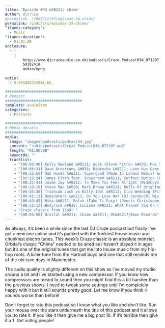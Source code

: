 ```yaml
---
title: 'Episode #34 &#8211; Chime'
author: djcruze
#permalink: /2007/12/07/episode-34-chime/
permalink: /podcasts/episode-34-chime/
"itunes:category":
  - Music
"itunes:duration":
  - 01:01:28
enclosure:
  - |
    |
        http://www.djcruzeaudio.co.uk/podcasts/Cruze_Podcast034_071207.mp3
        59102418
        audio/mpeg
        
votio:
  - 8.955882352941,68,

###################################
# Podcast
###################################
template: audioItem
categories:
  - Podcasts

###################################
# Media details
###################################
media:
  image: "images/podcasts/podcast34.jpg"
  content: "audio/podcasts/Cruze_Podcast034_071207.mp3"
  length: "01:00:00"
  keywords: ""
  tracklist:
    - "[00:00:00] Kelly Rowland &#8211; Work (Steve Pitron &#038; Max Sanna Extended Remix) &#8211; RCA"
    - "[00:06:31] Dave Armstrong &#038; Redroche &#8211; Love Has Gone (Wez Clarke Remix) &#8211; Hed Kandi"
    - "[00:12:55] Dab Hands &#8211; Supergood (Made In London Remix) &#8211; Gusto"
    - "[00:19:34] James Fitch feat. Sunscreem &#8211; Perfect Motion (Original Mix) &#8211; Cayenne Recordings"
    - "[00:25:41] Jaime Jay &#8211; To Make You Feel Alright (Wideboys Smash N Grab Dub Mix) &#8211; White"
    - "[00:29:16] Steve Mac &#038; Mark Brown &#8211; Bells Of Brighton &#8211; CR2 Records"
    - "[00:36:38] Trashcan Jack vs Billy Idol &#8211; Club Wedding (Filthy Rich Dub) &#8211; Frenetic"
    - "[00:41:12] Dominatorz &#8211; Do You Love Me? (DJ Jeroenski Mix) &#8211; Loaded"
    - "[00:45:45] Mika &#8211; Relax (Take It Easy) (Dennis Christopher Remix) &#8211; Casablanca"
    - "[00:51:12] Bodyrock &#038; Luciana &#8211; What Planet You On (The Slacksons Mix) &#8211; Phonetic"
    - "Cruze classic from 1989: "
    - "[00:56:50] Orbital &#8211; Chime &#8211; Oh&#8217;Zone Records"
---
```

As always, it&#8217;s been a while since the last DJ Cruze podcast but finally I&#8217;ve got a new one online and it&#8217;s packed with the funkiest house music and chunkiest electro tunes. This week&#8217;s Cruze classic is an absolute monster. Orbital&#8217;s classic &#8220;Chime&#8221; needed to be aired as I haven&#8217;t played it in ages but it&#8217;s one of the original tunes that got me into house music from my hip-hop roots. A killer tune from the Hartnoll boys and one that still reminds me of the old rave days in Manchester.

The audio quality is slightly different on this show as I&#8217;ve moved my studio around a bit and I&#8217;ve started using a new compressor. If you know how compressors are meant to sound then you might find this a bit harsher than the previous shows. I need to tweak some settings until I&#8217;m completely happy with it but it still sounds pretty good. Let me know if you think it sounds worse than before!


Don&#8217;t forget to rate this podcast so I know what you like and don&#8217;t like. Run your mouse over the stars underneath the title of this podcast and it allows you to rate it. If you like it then give me a big phat 10. If it&#8217;s terrible then give it a 1. Get voting people!

 [1]: http://www.djcruze.co.uk/cms/wp-content/DownloadButton.gif
 [2]: http://www.djcruzeaudio.co.uk/podcasts/Cruze_Podcast034_071207.mp3